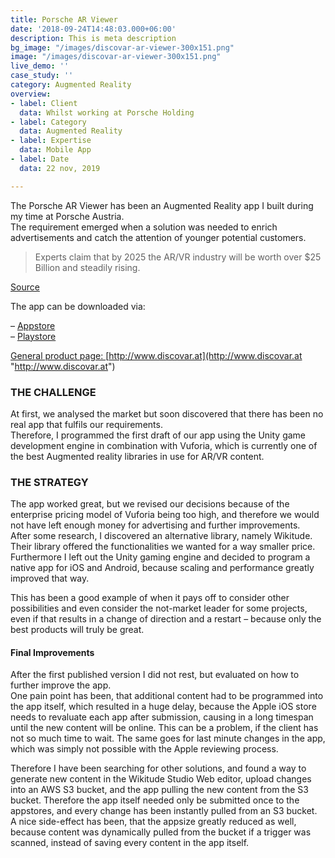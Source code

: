 ```yaml
---
title: Porsche AR Viewer
date: '2018-09-24T14:48:03.000+06:00'
description: This is meta description
bg_image: "/images/discovar-ar-viewer-300x151.png"
image: "/images/discovar-ar-viewer-300x151.png"
live_demo: ''
case_study: ''
category: Augmented Reality
overview:
- label: Client
  data: Whilst working at Porsche Holding
- label: Category
  data: Augmented Reality
- label: Expertise
  data: Mobile App
- label: Date
  data: 22 nov, 2019

---
```

The Porsche AR Viewer has been an Augmented Reality app I built during my time at Porsche Austria.  
The requirement emerged when a solution was needed to enrich advertisements and catch the attention of younger potential customers.

> Experts claim that by 2025 the AR/VR industry will be worth over $25 Billion and steadily rising.

[Source](https://medium.com/predict/the-future-of-augmented-reality-90143b98f7a3)

The app can be downloaded via:

– [Appstore](https://apps.apple.com/at/app/porsche-ar-viewer/id1339643671)  
– [Playstore](https://play.google.com/store/apps/details?id=at.digitalsolutions.porschearviewer)

[General product page: ](http://www.discovar.at/)[http://www.discovar.at](http://www.discovar.at "http://www.discovar.at")

### THE CHALLENGE

At first, we analysed the market but soon discovered that there has been no real app that fulfils our requirements.  
Therefore, I programmed the first draft of our app using the Unity game development engine in combination with Vuforia, which is currently one of the best Augmented reality libraries in use for AR/VR content.

### THE STRATEGY

The app worked great, but we revised our decisions because of the enterprise pricing model of Vuforia being too high, and therefore we would not have left enough money for advertising and further improvements.  
After some research, I discovered an alternative library, namely Wikitude. Their library offered the functionalities we wanted for a way smaller price.  
Furthermore I left out the Unity gaming engine and decided to program a native app for iOS and Android, because scaling and performance greatly improved that way.

This has been a good example of when it pays off to consider other possibilities and even consider the not-market leader for some projects, even if that results in a change of direction and a restart – because only the best products will truly be great.

#### Final Improvements

After the first published version I did not rest, but evaluated on how to further improve the app.  
One pain point has been, that additional content had to be programmed into the app itself, which resulted in a huge delay, because the Apple iOS store needs to revaluate each app after submission, causing in a long timespan until the new content will be online. This can be a problem, if the client has not so much time to wait. The same goes for last minute changes in the app, which was simply not possible with the Apple reviewing process.

Therefore I have been searching for other solutions, and found a way to generate new content in the Wikitude Studio Web editor, upload changes into an AWS S3 bucket, and the app pulling the new content from the S3 bucket. Therefore the app itself needed only be submitted once to the appstores, and every change has been instantly pulled from an S3 bucket. A nice side-effect has been, that the appsize greatly reduced as well, because content was dynamically pulled from the bucket if a trigger was scanned, instead of saving every content in the app itself.
